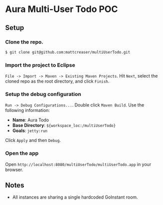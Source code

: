 # Aura Multi-User Todo POC

## Setup

### Clone the repo.

```sh
$ git clone git@github.com:mattcreaser/multiUserTodo.git
```
### Import the project to Eclipse
`File -> Import -> Maven -> Existing Maven Projects`.
Hit `Next`, select the cloned repo as the root directory, and click `Finish`.

### Setup the debug configuration

`Run -> Debug Configurations...`. Double click `Maven Build`. Use the following
information:

* **Name**: Aura Todo
* **Base Directory**: `${workspace_loc:/multiUserTodo}`
* **Goals**: `jetty:run`

Click `Apply` and then `Debug`.

### Open the app

Open `http://localhost:8080/multiUserTodo/multiUserTodo.app` in your browser.

## Notes

* All instances are sharing a single hardcoded GoInstant room.
